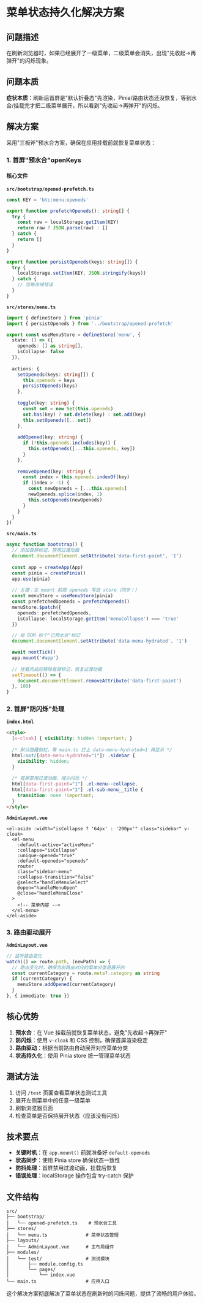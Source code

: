 # 菜单状态持久化解决方案

## 问题描述

在刷新浏览器时，如果已经展开了一级菜单，二级菜单会消失，出现"先收起→再弹开"的闪烁现象。

## 问题本质

**症状本质**：刷新后首屏是"默认折叠态"先渲染，Pinia/路由状态还没恢复，等到水合/挂载完才把二级菜单展开，所以看到"先收起→再弹开"的闪烁。

## 解决方案

采用"三板斧"预水合方案，确保在应用挂载前就恢复菜单状态：

### 1. 首屏"预水合"openKeys

#### 核心文件

**`src/bootstrap/opened-prefetch.ts`**
```typescript
const KEY = 'btc:menu:openeds'

export function prefetchOpeneds(): string[] {
  try {
    const raw = localStorage.getItem(KEY)
    return raw ? JSON.parse(raw) : []
  } catch {
    return []
  }
}

export function persistOpeneds(keys: string[]) {
  try {
    localStorage.setItem(KEY, JSON.stringify(keys))
  } catch {
    // 忽略存储错误
  }
}
```

**`src/stores/menu.ts`**
```typescript
import { defineStore } from 'pinia'
import { persistOpeneds } from '../bootstrap/opened-prefetch'

export const useMenuStore = defineStore('menu', {
  state: () => ({
    openeds: [] as string[],
    isCollapse: false
  }),
  
  actions: {
    setOpeneds(keys: string[]) {
      this.openeds = keys
      persistOpeneds(keys)
    },
    
    toggle(key: string) {
      const set = new Set(this.openeds)
      set.has(key) ? set.delete(key) : set.add(key)
      this.setOpeneds([...set])
    },
    
    addOpened(key: string) {
      if (!this.openeds.includes(key)) {
        this.setOpeneds([...this.openeds, key])
      }
    },
    
    removeOpened(key: string) {
      const index = this.openeds.indexOf(key)
      if (index > -1) {
        const newOpeneds = [...this.openeds]
        newOpeneds.splice(index, 1)
        this.setOpeneds(newOpeneds)
      }
    }
  }
})
```

**`src/main.ts`**
```typescript
async function bootstrap() {
  // 添加首屏标记，禁用过渡动画
  document.documentElement.setAttribute('data-first-paint', '1')
  
  const app = createApp(App)
  const pinia = createPinia()
  app.use(pinia)
  
  // 关键：在 mount 前把 openeds 写进 store（同步！）
  const menuStore = useMenuStore(pinia)
  const prefetchedOpeneds = prefetchOpeneds()
  menuStore.$patch({ 
    openeds: prefetchedOpeneds,
    isCollapse: localStorage.getItem('menuCollapse') === 'true'
  })

  // 给 DOM 标个"已预水合"标记
  document.documentElement.setAttribute('data-menu-hydrated', '1')

  await nextTick()
  app.mount('#app')
  
  // 挂载完成后移除首屏标记，恢复过渡动画
  setTimeout(() => {
    document.documentElement.removeAttribute('data-first-paint')
  }, 100)
}
```

### 2. 首屏"防闪烁"处理

**`index.html`**
```html
<style>
  [v-cloak] { visibility: hidden !important; }
  
  /* 默认隐藏侧栏，等 main.ts 打上 data-menu-hydrated=1 再显示 */
  html:not([data-menu-hydrated="1"]) .sidebar { 
    visibility: hidden; 
  }
  
  /* 首屏禁用过渡动画，减少闪烁 */
  html[data-first-paint="1"] .el-menu--collapse,
  html[data-first-paint="1"] .el-sub-menu__title { 
    transition: none !important; 
  }
</style>
```

**`AdminLayout.vue`**
```vue
<el-aside :width="isCollapse ? '64px' : '200px'" class="sidebar" v-cloak>
  <el-menu
    :default-active="activeMenu"
    :collapse="isCollapse"
    :unique-opened="true"
    :default-openeds="openeds"
    router
    class="sidebar-menu"
    :collapse-transition="false"
    @select="handleMenuSelect"
    @open="handleMenuOpen"
    @close="handleMenuClose"
  >
    <!-- 菜单内容 -->
  </el-menu>
</el-aside>
```

### 3. 路由驱动展开

**`AdminLayout.vue`**
```typescript
// 监听路由变化
watch(() => route.path, (newPath) => {
  // 路由变化时，确保当前路由对应的菜单分类是展开的
  const currentCategory = route.meta?.category as string
  if (currentCategory) {
    menuStore.addOpened(currentCategory)
  }
}, { immediate: true })
```

## 核心优势

1. **预水合**：在 Vue 挂载前就恢复菜单状态，避免"先收起→再弹开"
2. **防闪烁**：使用 `v-cloak` 和 CSS 控制，确保首屏渲染稳定
3. **路由驱动**：根据当前路由自动展开对应菜单分类
4. **状态持久化**：使用 Pinia store 统一管理菜单状态

## 测试方法

1. 访问 `/test` 页面查看菜单状态测试工具
2. 展开左侧菜单中的任意一级菜单
3. 刷新浏览器页面
4. 检查菜单是否保持展开状态（应该没有闪烁）

## 技术要点

- **关键时机**：在 `app.mount()` 前就准备好 `default-openeds`
- **状态同步**：使用 Pinia store 确保状态一致性
- **防抖处理**：首屏禁用过渡动画，挂载后恢复
- **错误处理**：localStorage 操作包含 try-catch 保护

## 文件结构

```
src/
├── bootstrap/
│   └── opened-prefetch.ts    # 预水合工具
├── stores/
│   └── menu.ts              # 菜单状态管理
├── layouts/
│   └── AdminLayout.vue      # 主布局组件
├── modules/
│   └── test/                # 测试模块
│       ├── module.config.ts
│       └── pages/
│           └── index.vue
└── main.ts                  # 应用入口
```

这个解决方案彻底解决了菜单状态在刷新时的闪烁问题，提供了流畅的用户体验。
